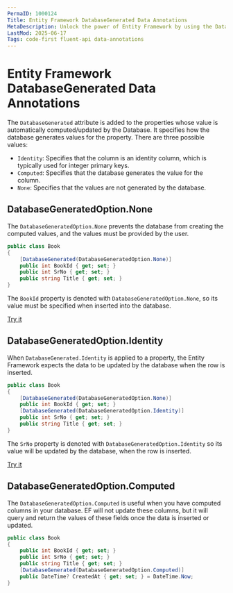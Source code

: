 ```yaml
---
PermaID: 1000124
Title: Entity Framework DatabaseGenerated Data Annotations
MetaDescription: Unlock the power of Entity Framework by using the DatabaseGenerated Data Annotations. Learn the difference between DatabaseGeneratedOption None, Identity, and Computed and how to specify this attribute.
LastMod: 2025-06-17
Tags: code-first fluent-api data-annotations
---
```


# Entity Framework DatabaseGenerated Data Annotations

The `DatabaseGenerated` attribute is added to the properties whose value is automatically computed/updated by the Database. It specifies how the database generates values for the property. There are three possible values:

 - `Identity`: Specifies that the column is an identity column, which is typically used for integer primary keys.
 - `Computed`: Specifies that the database generates the value for the column.
 - `None`: Specifies that the values are not generated by the database.

## DatabaseGeneratedOption.None

The `DatabaseGeneratedOption.None` prevents the database from creating the computed values, and the values must be provided by the user. 

```csharp
public class Book
{
    [DatabaseGenerated(DatabaseGeneratedOption.None)]
    public int BookId { get; set; }
    public int SrNo { get; set; }
    public string Title { get; set; }
}
```
The `BookId` property is denoted with `DatabaseGeneratedOption.None`, so its value must be specified when inserted into the database.

[Try it](https://dotnetfiddle.net/jDvKap)

## DatabaseGeneratedOption.Identity

When `DatabaseGenerated.Identity` is applied to a property, the Entity Framework expects the data to be updated by the database when the row is inserted.

```csharp
public class Book
{
    [DatabaseGenerated(DatabaseGeneratedOption.None)]
    public int BookId { get; set; }
    [DatabaseGenerated(DatabaseGeneratedOption.Identity)]
    public int SrNo { get; set; }
    public string Title { get; set; }
}
```

The `SrNo` property is denoted with `DatabaseGeneratedOption.Identity` so its value will be updated by the database, when the row is inserted.

[Try it](https://dotnetfiddle.net/ztAa2O)

## DatabaseGeneratedOption.Computed

The `DatabaseGeneratedOption.Computed` is useful when you have computed columns in your database. EF will not update these columns, but it will query and return the values of these fields once the data is inserted or updated.

```csharp
public class Book
{
    public int BookId { get; set; }
    public int SrNo { get; set; }
    public string Title { get; set; }
    [DatabaseGenerated(DatabaseGeneratedOption.Computed)]
    public DateTime? CreatedAt { get; set; } = DateTime.Now;
}
```